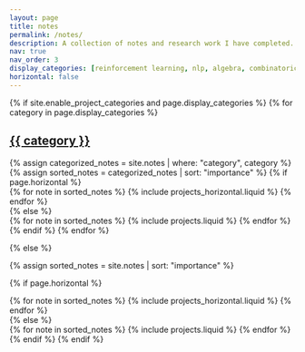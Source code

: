 ```yaml
---
layout: page
title: notes
permalink: /notes/
description: A collection of notes and research work I have completed.
nav: true
nav_order: 3
display_categories: [reinforcement learning, nlp, algebra, combinatorics]
horizontal: false
---
```

<!-- Google tag (gtag.js) -->
<script async src="https://www.googletagmanager.com/gtag/js?id=G-0823RLC0T3"></script>
<script>
  window.dataLayer = window.dataLayer || [];
  function gtag(){dataLayer.push(arguments);}
  gtag('js', new Date());

  gtag('config', 'G-0823RLC0T3');
</script>

<!-- pages/notes.md -->
<div class="projects">
{% if site.enable_project_categories and page.display_categories %}
  <!-- Display categorized notes -->
  {% for category in page.display_categories %}
  <a id="{{ category }}" href=".#{{ category }}">
    <h2 class="category">{{ category }}</h2>
  </a>
  {% assign categorized_notes = site.notes | where: "category", category %}
  {% assign sorted_notes = categorized_notes | sort: "importance" %}
  <!-- Generate cards for each note -->
  {% if page.horizontal %}
  <div class="container">
    <div class="row row-cols-2">
    {% for note in sorted_notes %}
      {% include projects_horizontal.liquid %}
    {% endfor %}
    </div>
  </div>
  {% else %}
  <div class="grid">
    {% for note in sorted_notes %}
      {% include projects.liquid %}
    {% endfor %}
  </div>
  {% endif %}
  {% endfor %}

{% else %}

<!-- Display notes without categories -->

{% assign sorted_notes = site.notes | sort: "importance" %}

  <!-- Generate cards for each note -->

{% if page.horizontal %}

  <div class="container">
    <div class="row row-cols-2">
    {% for note in sorted_notes %}
      {% include projects_horizontal.liquid %}
    {% endfor %}
    </div>
  </div>
  {% else %}
  <div class="grid">
    {% for note in sorted_notes %}
      {% include projects.liquid %}
    {% endfor %}
  </div>
  {% endif %}
{% endif %}
</div>